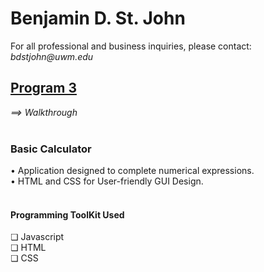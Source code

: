 <h1>Benjamin D. St. John</h1>
For all professional and business inquiries, please contact:<i> bdstjohn@uwm.edu</i>
<br>
<h2><a href="https://github.com/sanctusjack/Project-3-Calculator">Program 3</a></h2>
<i>⟹ Walkthrough</i> <br>
<br>
<h3>Basic Calculator</h3>
    • Application designed to complete numerical expressions.</i> <br>
    • HTML and CSS for User-friendly GUI Design.<br> </p1>
<br>
<h4>Programming ToolKit Used</h4>
    ❏ Javascript <br>
    ❏ HTML <br>
    ❏ CSS <br>

